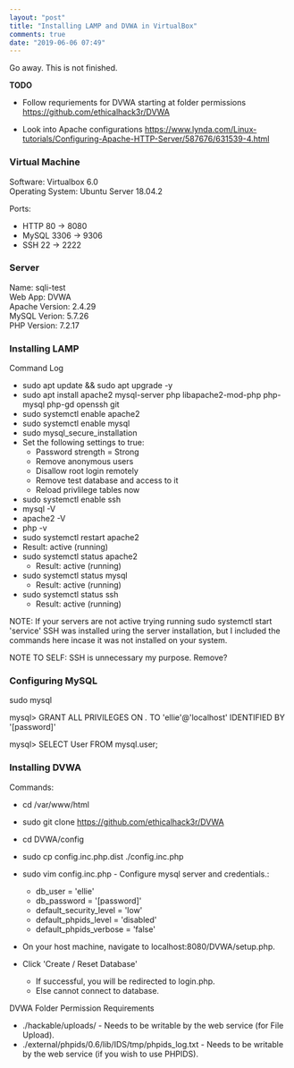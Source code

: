 ```yaml
---
layout: "post"
title: "Installing LAMP and DVWA in VirtualBox"
comments: true
date: "2019-06-06 07:49"
---
```


Go away. This is not finished.

**TODO** 

- Follow requriements for DVWA starting at folder permissions
  https://github.com/ethicalhack3r/DVWA

- Look into Apache configurations
  https://www.lynda.com/Linux-tutorials/Configuring-Apache-HTTP-Server/587676/631539-4.html

### Virtual Machine

Software: Virtualbox 6.0  
Operating System: Ubuntu Server 18.04.2  

Ports:
- HTTP 80 -> 8080
- MySQL 3306 -> 9306
- SSH 22 -> 2222

### Server

Name: sqli-test  
Web App: DVWA   
Apache Version: 2.4.29  
MySQL Verion: 5.7.26  
PHP Version: 7.2.17  

### Installing LAMP

Command Log

*	sudo apt update && sudo apt upgrade -y
* sudo apt install apache2 mysql-server php libapache2-mod-php php-mysql php-gd openssh git
*	sudo systemctl enable apache2
*	sudo systemctl enable mysql
*	sudo mysql_secure_installation
* Set the following settings to true:
  *	Password strength = Strong
  *	Remove anonymous users
  *	Disallow root login remotely
  *	Remove test database and access to it
  * Reload privlilege tables now
*	sudo systemctl enable ssh
*	mysql -V
*	apache2 -V
*	php -v
*	sudo systemctl restart apache2
  * Result: active (running)
*	sudo systemctl status apache2
	* Result: active (running)
*	sudo systemctl status mysql
	* Result: active (running)
*	sudo systemctl status ssh
	* Result: active (running)

NOTE: 
If your servers are not active trying running sudo systemctl start 'service'
SSH was installed uring the server installation, but I included the commands here incase it was not installed on your system.
	
NOTE TO SELF: 
SSH is unnecessary my purpose. Remove?


### Configuring MySQL

sudo mysql

mysql> GRANT ALL PRIVILEGES ON *.* TO 'ellie'@'localhost' IDENTIFIED BY '[password]'

mysql> SELECT User FROM mysql.user;


### Installing DVWA
Commands:
- cd /var/www/html
- sudo git clone https://github.com/ethicalhack3r/DVWA
- cd DVWA/config
- sudo cp config.inc.php.dist ./config.inc.php
- sudo vim config.inc.php
		   - Configure mysql server and credentials.:
	- db_user = 'ellie'
	- db_password = '[password]'
	- default_security_level = 'low'
	- default_phpids_level = 'disabled'
	- default_phpids_verbose = 'false'

- On your host machine, navigate to localhost:8080/DVWA/setup.php.
- Click 'Create / Reset Database'
	- If successful, you will be redirected to login.php.
	- Else cannot connect to database.

DVWA Folder Permission Requirements
- ./hackable/uploads/ - Needs to be writable by the web service (for File Upload).
- ./external/phpids/0.6/lib/IDS/tmp/phpids_log.txt - Needs to be writable by the web service (if you wish to use PHPIDS).